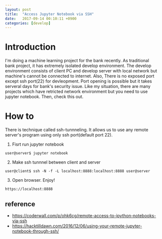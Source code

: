 ```yaml
---
layout: post
title:  "Access Jupyter Notebook via SSH"
date:   2017-09-14 00:10:11 +0900
categories: [develop]
---
```


# Introduction
I'm doing a machine learning project for the bank recently. As traditional bank project, it has extremely isolated develop environment. The develop environment consists of client PC and develop server with local network but machine's cannot be connected to internet. Also, There is no exposed port except ssh port(22) for devleopment. Port opening is possible but it takes serveral days for bank's security issue. Like my situation, there are many projects which have retricted network environment but you need to use jupyter notebook. Then, check this out. 

# How to 

There is technique called ssh-tunnneling. It allows us to use any remote server's program using only ssh port(default port 22).
1. Fisrt run jupyter notebook  
```
user@server$ jupyter notebook
```

2. Make ssh tunnnel between client and server
```
user@client$ ssh -N -f -L localhost:8888:localhost:8888 user@server
```

3. Open browser. Enjoy!
```
https://localhost:8888
```


## reference  
+ https://coderwall.com/p/ohk6cg/remote-access-to-ipython-notebooks-via-ssh
+ https://hacktilldawn.com/2016/12/06/using-your-remote-jupyter-notebook-through-ssh/
